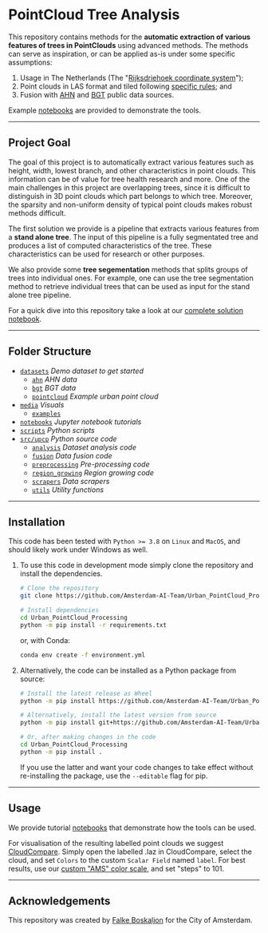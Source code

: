 # PointCloud Tree Analysis

This repository contains methods for the **automatic extraction of various features of trees in PointClouds** using advanced methods. The methods can serve as inspiration, or can be applied as-is under some specific assumptions:

1. Usage in The Netherlands (The "[Rijksdriehoek coordinate system](https://nl.wikipedia.org/wiki/Rijksdriehoeksco%C3%B6rdinaten)");
2. Point clouds in LAS format and tiled following [specific rules](datasets); and
3. Fusion with [AHN](https://www.ahn.nl/) and [BGT](https://www.geobasisregistraties.nl/basisregistraties/grootschalige-topografie) public data sources.

Example [notebooks](notebooks) are provided to demonstrate the tools.

---

## Project Goal

The goal of this project is to automatically extract various features such as height, width, lowest branch, and other characteristics in point clouds. This information can be of value for tree health research and more. One of the main challenges in this project are overlapping trees, since it is difficult to distinguish in 3D point clouds which part belongs to which tree. Moreover, the sparsity and non-uniform density of typical point clouds makes robust methods difficult.

The first solution we provide is a pipeline that extracts various features from a **stand alone tree**. The input of this pipeline is a fully segmentated tree and produces a list of computed characteristics of the tree. These characteristics can be used for research or other purposes.

We also provide some **tree segementation** methods that splits groups of trees into individual ones. For example, one can use the tree segmentation method to retrieve individual trees that can be used as input for the stand alone tree pipeline.

For a quick dive into this repository take a look at our [complete solution notebook](notebooks/0.%20Complete%20solution.ipynb).

---

## Folder Structure

 * [`datasets`](./datasets) _Demo dataset to get started_
   * [`ahn`](./datasets/ahn) _AHN data_
   * [`bgt`](./datasets/bgt) _BGT data_
   * [`pointcloud`](./datasets/pointcloud) _Example urban point cloud_
 * [`media`](./media) _Visuals_
   * [`examples`](./media/examples)
 * [`notebooks`](./notebooks) _Jupyter notebook tutorials_
 * [`scripts`](./scripts) _Python scripts_
 * [`src/upcp`](./src/upcp) _Python source code_
   * [`analysis`](./src/upcp/analysis) _Dataset analysis code_
   * [`fusion`](./src/upcp/fusion) _Data fusion code_
   * [`preprocessing`](./src/upcp/preprocessing) _Pre-processing code_
   * [`region_growing`](./src/upcp/region_growing) _Region growing code_
   * [`scrapers`](./src/upcp/scrapers) _Data scrapers_
   * [`utils`](./src/upcp/utils) _Utility functions_

---

## Installation

This code has been tested with `Python >= 3.8` on `Linux` and `MacOS`, and should likely work under Windows as well.

1.  To use this code in development mode simply clone the repository and install the dependencies.

    ```bash
    # Clone the repository
    git clone https://github.com/Amsterdam-AI-Team/Urban_PointCloud_Processing.git

    # Install dependencies
    cd Urban_PointCloud_Processing
    python -m pip install -r requirements.txt
    ```

    or, with Conda:
    ```bash
    conda env create -f environment.yml
    ```

2.  Alternatively, the code can be installed as a Python package from source:

    ```bash
    # Install the latest release as Wheel
    python -m pip install https://github.com/Amsterdam-AI-Team/Urban_PointCloud_Processing/releases/download/v0.1/upcp-0.1-py3-none-any.whl

    # Alternatively, install the latest version from source
    python -m pip install git+https://github.com/Amsterdam-AI-Team/Urban_PointCloud_Processing.git#egg=upcp

    # Or, after making changes in the code
    cd Urban_PointCloud_Processing
    python -m pip install .
    ```

    If you use the latter and want your code changes to take effect without re-installing the package, use the `--editable` flag for pip.

---

## Usage

We provide tutorial [notebooks](notebooks) that demonstrate how the tools can be used.

For visualisation of the resulting labelled point clouds we suggest [CloudCompare](https://www.danielgm.net/cc/). Simply open the labelled .laz in CloudCompare, select the cloud, and set `Colors` to the custom `Scalar Field` named `label`. For best results, use our [custom "AMS" color scale](https://github.com/Amsterdam-AI-Team/Urban_PointCloud_Processing/raw/main/media/cc_color_scale.xml), and set "steps" to 101.

---

## Acknowledgements

This repository was created by [Falke Boskaljon](https://falke-boskaljon.nl/) for the City of Amsterdam.
